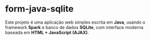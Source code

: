 # form-java-sqlite
Este projeto é uma aplicação web simples escrita em **Java**, usando o framework **Spark** e banco de dados **SQLite**, com interface moderna baseada em **HTML + JavaScript (AJAX)**.
